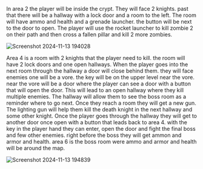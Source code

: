 In area 2 the player will be inside the crypt. They will face 2 knights. past that there will be a hallway with a lock door and a room to the left. The room will have ammo and health and a grenade launcher. the button will be next to the door to open. The player will use the rocket launcher to kill zombie 2 on their path and then cross a fallen pillar and kill 2 more zombies.

![Screenshot 2024-11-13 194028](https://github.com/user-attachments/assets/8a26dff0-84cc-4e81-bfe1-a6951e8ed601)

Area 4 is a room with 2 knights that the player need to kill. the room will have 2 lock doors and one open hallways. When the player goes into the next room through the hallway a door will close behind them. they will face enemies one will be a vore. the key will be on the upper level near the vore. near the vore will be a door where the player can  see a door with a button that will open the door. This will lead to an open hallway where they kill multiple enemies. The hallway will allow them to see the boss room as a reminder where to go next. Once they reach a room they will get a new gun. The lighting gun will help them kill the death knight in the next hallway and some other knight. Once the player goes through the hallway they will get to another door once open with a button that leads back to area 4. with the key in the player hand they can enter, open the door and fight the final boss and few other enemies. right before the boss they will get ammon and armor and health.  area 6 is the boss room were ammo and armor and health will be around the map. 

![Screenshot 2024-11-13 194839](https://github.com/user-attachments/assets/44ef949c-48b5-4715-bb57-778be1ffec39)
